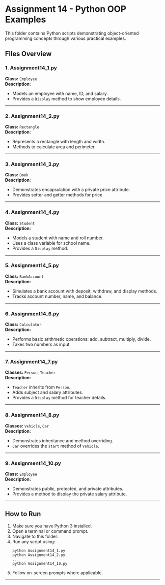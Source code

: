 # Assignment 14 - Python OOP Examples

This folder contains Python scripts demonstrating object-oriented programming concepts through various practical examples.

## Files Overview

### 1. Assignment14_1.py

**Class:** `Employee`  
**Description:**  
- Models an employee with name, ID, and salary.
- Provides a `Display` method to show employee details.

---

### 2. Assignment14_2.py

**Class:** `Rectangle`  
**Description:**  
- Represents a rectangle with length and width.
- Methods to calculate area and perimeter.

---

### 3. Assignment14_3.py

**Class:** `Book`  
**Description:**  
- Demonstrates encapsulation with a private price attribute.
- Provides setter and getter methods for price.

---

### 4. Assignment14_4.py

**Class:** `Student`  
**Description:**  
- Models a student with name and roll number.
- Uses a class variable for school name.
- Provides a `Display` method.

---

### 5. Assignment14_5.py

**Class:** `BankAccount`  
**Description:**  
- Simulates a bank account with deposit, withdraw, and display methods.
- Tracks account number, name, and balance.

---

### 6. Assignment14_6.py

**Class:** `Calculator`  
**Description:**  
- Performs basic arithmetic operations: add, subtract, multiply, divide.
- Takes two numbers as input.

---

### 7. Assignment14_7.py

**Classes:** `Person`, `Teacher`  
**Description:**  
- `Teacher` inherits from `Person`.
- Adds subject and salary attributes.
- Provides a `Display` method for teacher details.

---

### 8. Assignment14_8.py

**Classes:** `Vehicle`, `Car`  
**Description:**  
- Demonstrates inheritance and method overriding.
- `Car` overrides the `start` method of `Vehicle`.

---

### 9. Assignment14_10.py

**Class:** `Employee`  
**Description:**  
- Demonstrates public, protected, and private attributes.
- Provides a method to display the private salary attribute.

---

## How to Run

1. Make sure you have Python 3 installed.
2. Open a terminal or command prompt.
3. Navigate to this folder.
4. Run any script using:
   ```
   python Assignment14_1.py
   python Assignment14_2.py
   ...
   python Assignment14_10.py
   ```
5. Follow on-screen prompts where applicable.

---
